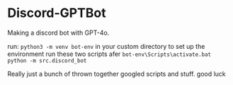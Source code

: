 # Discord-GPTBot
Making a discord bot with GPT-4o.

run: `python3 -m venv bot-env` in your custom directory to set up the environment
run these two scripts afer
`bot-env\Scripts\activate.bat
python -m src.discord_bot`

Really just a bunch of thrown together googled scripts and stuff. good luck 
